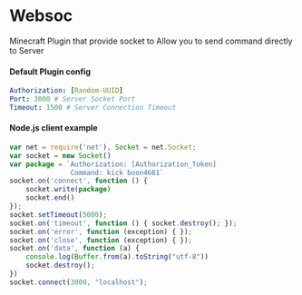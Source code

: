 # Websoc
Minecraft Plugin that provide socket to Allow you to send command directly to Server

<h4>Default Plugin config</h4>

```yml
Authorization: [Random-UUID]
Port: 3000 # Server Socket Port
Timeout: 1500 # Server Connection Timeout
```

<h4>Node.js client example</h4>

```js
var net = require('net'), Socket = net.Socket;
var socket = new Socket()
var package = `Authorization: [Authorization_Token]
               Command: kick boon4681`
socket.on('connect', function () {
    socket.write(package)
    socket.end()
});
socket.setTimeout(5000);
socket.on('timeout', function () { socket.destroy(); });
socket.on('error', function (exception) { });
socket.on('close', function (exception) { });
socket.on('data', function (a) {
    console.log(Buffer.from(a).toString("utf-8"))
    socket.destroy();
})
socket.connect(3000, "localhost");
```
